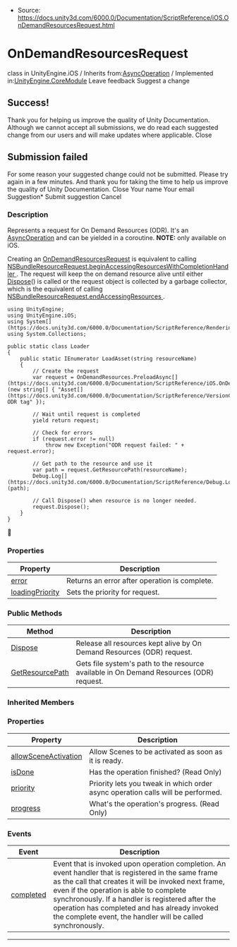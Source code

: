 * Source: https://docs.unity3d.com/6000.0/Documentation/ScriptReference/iOS.OnDemandResourcesRequest.html

# OnDemandResourcesRequest
class in UnityEngine.iOS
/
Inherits from:[AsyncOperation](https://docs.unity3d.com/6000.0/Documentation/ScriptReference/AsyncOperation.html)
/
Implemented in:[UnityEngine.CoreModule](https://docs.unity3d.com/6000.0/Documentation/ScriptReference/UnityEngine.CoreModule.html)
Leave feedback
Suggest a change
## Success!
Thank you for helping us improve the quality of Unity Documentation. Although we cannot accept all submissions, we do read each suggested change from our users and will make updates where applicable.
Close
## Submission failed
For some reason your suggested change could not be submitted. Please <a>try again</a> in a few minutes. And thank you for taking the time to help us improve the quality of Unity Documentation.
Close
Your name Your email Suggestion* Submit suggestion
Cancel
### Description
Represents a request for On Demand Resources (ODR). It's an [AsyncOperation](https://docs.unity3d.com/6000.0/Documentation/ScriptReference/AsyncOperation.html) and can be yielded in a coroutine.
**NOTE:** only available on iOS.  
  
Creating an [OnDemandResourcesRequest](https://docs.unity3d.com/6000.0/Documentation/ScriptReference/iOS.OnDemandResourcesRequest.html) is equivalent to calling [ NSBundleResourceRequest.beginAccessingResourcesWithCompletionHandler ](https://developer.apple.com/reference/foundation/nsbundleresourcerequest/1614840-beginaccessingresources). The request will keep the on demand resource alive until either [Dispose](https://docs.unity3d.com/6000.0/Documentation/ScriptReference/iOS.OnDemandResourcesRequest.Dispose.html)() is called or the request object is collected by a garbage collector, which is the equivalent of calling [NSBundleResourceRequest.endAccessingResources ](https://developer.apple.com/reference/foundation/nsbundleresourcerequest/1614843-endaccessingresources).
```
using UnityEngine;
using UnityEngine.iOS;
using System[](https://docs.unity3d.com/6000.0/Documentation/ScriptReference/Rendering.VirtualTexturing.System.html);
using System.Collections;  
  
public static class Loader
{
    public static IEnumerator LoadAsset(string resourceName)
    {
        // Create the request
        var request = OnDemandResources.PreloadAsync[](https://docs.unity3d.com/6000.0/Documentation/ScriptReference/iOS.OnDemandResources.PreloadAsync.html)(new string[] { "Asset[](https://docs.unity3d.com/6000.0/Documentation/ScriptReference/VersionControl.Asset.html)'s ODR tag" });  
  
        // Wait until request is completed
        yield return request;  
  
        // Check for errors
        if (request.error != null)
            throw new Exception("ODR request failed: " + request.error);  
  
        // Get path to the resource and use it
        var path = request.GetResourcePath(resourceName);
        Debug.Log[](https://docs.unity3d.com/6000.0/Documentation/ScriptReference/Debug.Log.html)(path);  
  
        // Call Dispose() when resource is no longer needed.
        request.Dispose();
    }
}

```

### Properties
Property | Description  
---|---  
[error](https://docs.unity3d.com/6000.0/Documentation/ScriptReference/iOS.OnDemandResourcesRequest-error.html) | Returns an error after operation is complete.  
[loadingPriority](https://docs.unity3d.com/6000.0/Documentation/ScriptReference/iOS.OnDemandResourcesRequest-loadingPriority.html) | Sets the priority for request.  
### Public Methods
Method | Description  
---|---  
[Dispose](https://docs.unity3d.com/6000.0/Documentation/ScriptReference/iOS.OnDemandResourcesRequest.Dispose.html) | Release all resources kept alive by On Demand Resources (ODR) request.  
[GetResourcePath](https://docs.unity3d.com/6000.0/Documentation/ScriptReference/iOS.OnDemandResourcesRequest.GetResourcePath.html) | Gets file system's path to the resource available in On Demand Resources (ODR) request.  
### Inherited Members
### Properties
Property | Description  
---|---  
[allowSceneActivation](https://docs.unity3d.com/6000.0/Documentation/ScriptReference/AsyncOperation-allowSceneActivation.html) | Allow Scenes to be activated as soon as it is ready.  
[isDone](https://docs.unity3d.com/6000.0/Documentation/ScriptReference/AsyncOperation-isDone.html) | Has the operation finished? (Read Only)  
[priority](https://docs.unity3d.com/6000.0/Documentation/ScriptReference/AsyncOperation-priority.html) | Priority lets you tweak in which order async operation calls will be performed.  
[progress](https://docs.unity3d.com/6000.0/Documentation/ScriptReference/AsyncOperation-progress.html) | What's the operation's progress. (Read Only)  
### Events
Event | Description  
---|---  
[completed](https://docs.unity3d.com/6000.0/Documentation/ScriptReference/AsyncOperation-completed.html) | Event that is invoked upon operation completion. An event handler that is registered in the same frame as the call that creates it will be invoked next frame, even if the operation is able to complete synchronously. If a handler is registered after the operation has completed and has already invoked the complete event, the handler will be called synchronously.  
* * *
